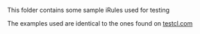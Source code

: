 This folder contains some sample iRules used for testing

The examples used are identical to the ones found on [testcl.com](http://testcl.com)

